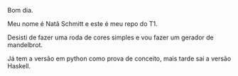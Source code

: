 Bom dia.

Meu nome é Natã Schmitt e este é meu repo do T1.

Desisti de fazer uma roda de cores simples e vou fazer um gerador de mandelbrot.

Já tem a versão em python como prova de conceito, mais tarde sai a versão Haskell.
